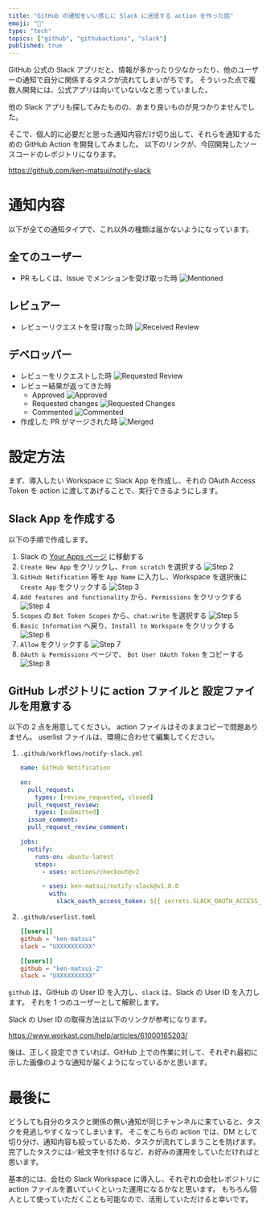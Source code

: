 ```yaml
---
title: "GitHub の通知をいい感じに Slack に送信する action を作った話"
emoji: "🤖"
type: "tech"
topics: ["github", "githubactions", "slack"]
published: true
---
```


GitHub 公式の Slack アプリだと、情報が多かったり少なかったり、他のユーザーの通知で自分に関係するタスクが流れてしまいがちです。
そういった点で複数人開発には、公式アプリは向いていないなと思っていました。

他の Slack アプリも探してみたものの、あまり良いものが見つかりませんでした。

そこで、個人的に必要だと思った通知内容だけ切り出して、それらを通知するための GitHub Action を開発してみました。
以下のリンクが、今回開発したソースコードのレポジトリになります。

https://github.com/ken-matsui/notify-slack

# 通知内容

以下が全ての通知タイプで、これ以外の種類は届かないようになっています。

## 全てのユーザー

* PR もしくは、Issue でメンションを受け取った時
  ![Mentioned](/images/notify-slack-action/mentioned.png)

## レビュアー

* レビューリクエストを受け取った時
  ![Received Review](/images/notify-slack-action/received-review.png)

## デベロッパー

* レビューをリクエストした時
  ![Requested Review](/images/notify-slack-action/requested-review.png)
* レビュー結果が返ってきた時
  * Approved
    ![Approved](/images/notify-slack-action/approved.png)
  * Requested changes
    ![Requested Changes](/images/notify-slack-action/requested-changes.png)
  * Commented
    ![Commented](/images/notify-slack-action/commented.png)
* 作成した PR がマージされた時
  ![Merged](/images/notify-slack-action/merged.png)

# 設定方法

まず、導入したい Workspace に Slack App を作成し、それの OAuth Access Token を action に渡してあげることで、実行できるようにします。

## Slack App を作成する

以下の手順で作成します。

1. Slack の [Your Apps ページ](https://api.slack.com/apps) に移動する
2. `Create New App` をクリックし、`From scratch` を選択する
   ![Step 2](/images/notify-slack-action/step2.png)
3. `GitHub Notification` 等を `App Name` に入力し、Workspace を選択後に `Create App` をクリックする
   ![Step 3](/images/notify-slack-action/step3.png)
4. `Add features and functionality` から、`Permissions` をクリックする
   ![Step 4](/images/notify-slack-action/step4.png)
5. `Scopes` の `Bot Token Scopes` から、`chat:write` を選択する
   ![Step 5](/images/notify-slack-action/step5.png)
6. `Basic Information` へ戻り、`Install to Workspace` をクリックする
   ![Step 6](/images/notify-slack-action/step6.png)
7. `Allow` をクリックする
   ![Step 7](/images/notify-slack-action/step7.png)
8. `OAuth & Permissions` ページで、 `Bot User OAuth Token` をコピーする
   ![Step 8](/images/notify-slack-action/step8.png)

## GitHub レポジトリに action ファイルと 設定ファイルを用意する

以下の 2 点を用意してください。
action ファイルはそのままコピーで問題ありません。
userlist ファイルは、環境に合わせて編集してください。

1. `.github/workflows/notify-slack.yml`
   ```yaml
   name: GitHub Notification

   on:
     pull_request:
       types: [review_requested, closed]
     pull_request_review:
       types: [submitted]
     issue_comment:
     pull_request_review_comment:

   jobs:
     notify:
       runs-on: ubuntu-latest
       steps:
         - uses: actions/checkout@v2

         - uses: ken-matsui/notify-slack@v1.0.0
           with:
             slack_oauth_access_token: ${{ secrets.SLACK_OAUTH_ACCESS_TOKEN }}
    ```
2. `.github/userlist.toml`
   ```toml
   [[users]]
   github = "ken-matsui"
   slack = "UXXXXXXXXXX"

   [[users]]
   github = "ken-matsui-2"
   slack = "UXXXXXXXXXX"
   ```

`github` は、GitHub の User ID を入力し、`slack` は、Slack の User ID を入力します。
それを 1 つのユーザーとして解釈します。

Slack の User ID の取得方法は以下のリンクが参考になります。

https://www.workast.com/help/articles/61000165203/

後は、正しく設定できていれば、GitHub 上での作業に対して、それぞれ最初に示した画像のような通知が届くようになっているかと思います。

# 最後に

どうしても自分のタスクと関係の無い通知が同じチャンネルに来ていると、タスクを見逃しやすくなってしまいます。
そこをこちらの action では、DM として切り分け、通知内容も絞っているため、タスクが流れてしまうことを防げます。
完了したタスクには✅絵文字を付けるなど、お好みの運用をしていただければと思います。

基本的には、会社の Slack Workspace に導入し、それぞれの会社レポジトリに action ファイルを置いていくといった運用になるかなと思います。
もちろん個人として使っていただくことも可能なので、活用していただけると幸いです。
